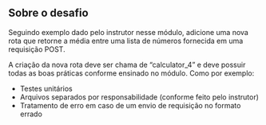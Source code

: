 ## Sobre o desafio

Seguindo exemplo dado pelo instrutor nesse módulo, adicione uma nova rota que retorne a média entre uma lista de números fornecida em uma requisição POST. 

A criação da nova rota deve ser chama de “calculator_4” e deve possuir todas as boas práticas conforme ensinado no módulo. Como por exemplo:

- Testes unitários
- Arquivos separados por responsabilidade (conforme feito pelo instrutor)
- Tratamento de erro em caso de um envio de requisição no formato errado
